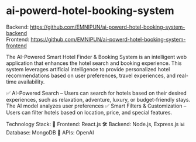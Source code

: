 # ai-powerd-hotel-booking-system

Backend: https://github.com/EMNIPUN/ai-powerd-hotel-booking-system-backend <br>
Frontend: https://github.com/EMNIPUN/ai-powerd-hotel-booking-system-frontend

The AI-Powered Smart Hotel Finder & Booking System is an intelligent web application that enhances the hotel search and booking experience. This system leverages artificial intelligence to provide personalized hotel recommendations based on user preferences, travel experiences, and real-time availability.

✅ AI-Powered Search – Users can search for hotels based on their desired experiences, such as relaxation, adventure, luxury, or budget-friendly stays. The AI model analyzes user preferences
✅ Smart Filters & Customization – Users can filter hotels based on location, price, and special features.

Technology Stack:
🚀 Frontend: React.js
🛠 Backend: Node.js, Express.js
📊 Database: MongoDB
🔗 APIs: OpenAI 
